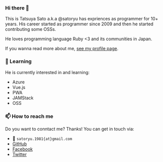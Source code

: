 ### Hi there 👋

This is Tatsuya Sato a.k.a @satoryu has expriences as programmer for 10+ years. 
His career started as programmer since 2009 and then he started contributing some OSSs.

He loves programming language Ruby <3 and its communities in Japan.

If you wanna read more about me, [see my profile page](https://github.com/). 

### :pencil: Learning

He is currently interested in and learning:

- Azure
- Vue.js
- PWA
- JAMStack
- OSS

### 📫 How to reach me

Do you want to conntact me? Thanks!
You can get in touch via:

- :e-mail: `satoryu.1981{at}gmail.com`
- [GitHub](https://github.com/satoryu)
- [Facebook](https://www.facebook.com/satoryu)
- [Twitter](https://twitter.com/satoryuofficial)
